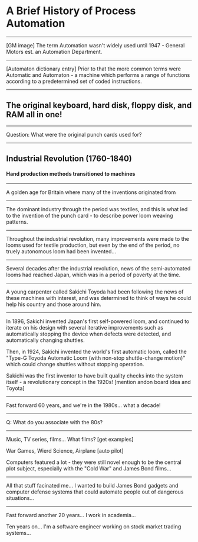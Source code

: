 A Brief History of Process Automation
=====================================

---

[GM image]
The term Automation wasn't widely used until 1947 - General Motors est. an Automation Department.

---

[Automaton dictionary entry]
Prior to that the more common terms were Automatic and Automaton - a machine which performs a range of functions according to a predetermined set of coded instructions.

---

<!-- slide: data-background="../assets/background/history/IBM1130CopyCard.jpg" data-background-size="1280px 720px" -->


## The original keyboard, hard disk, floppy disk, and RAM all in one!

---

<span class="highlight">Question:</span> What were the original punch cards used for?

---

<!-- [Industrial revolution] -->
## <span class="highlight">Industrial Revolution</span> (1760-1840)

#### Hand production methods transitioned to machines

---

<!-- [factories] -->
A <span class="highlight">golden age for Britain</span> where many of the inventions originated from

---

<!-- [loom with punch cards] -->
The dominant industry through the period was textiles, and this is what led to the invention of the punch card - to describe power loom weaving patterns.

---

Throughout the industrial revolution, many improvements were made to the looms used for textile production, but even by the end of the period, no truely autonomous loom had been invented...

---

Several decades after the industrial revolution, news of the semi-automated looms had reached Japan, which was in a period of poverty at the time.

---

A young carpenter called Sakichi Toyoda had been following the news of these machines with interest, and was determined to think of ways he could help his country and those around him.

---

In 1896, Sakichi invented Japan's first self-powered loom, and continued to iterate on his design with several iterative improvements such as automatically stopping the device when defects were detected, and automatically changing shuttles.

Then, in 1924, Sakichi invented the world's first automatic loom, called the "Type-G Toyoda Automatic Loom (with non-stop shuttle-change motion)" which could change shuttles without stopping operation.

Sakichi was the first inventor to have built quality checks into the system itself - a revolutionary concept in the 1920s!
[mention andon board idea and Toyota]

---

Fast forward 60 years, and we're in the 1980s... what a decade!

---

Q: What do you associate with the 80s?

---

Music, TV series, films... What films? [get examples]

War Games, Wierd Science, Airplane [auto pilot]

Computers featured a lot - they were still novel enough to be the central plot subject, especially with the "Cold War" and James Bond films...

---

All that stuff facinated me... I wanted to build James Bond gadgets and computer defense systems that could automate people out of dangerous situations...

---

Fast forward another 20 years... I work in academia...

Ten years on... I'm a software engineer working on stock market trading systems...
